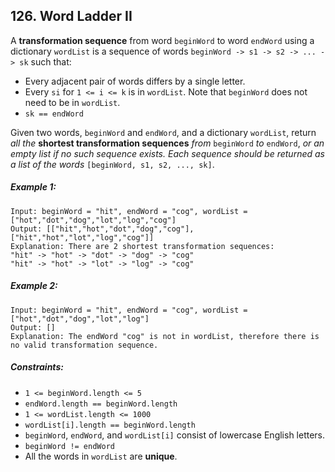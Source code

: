 ## 126. Word Ladder II

A **transformation sequence** from word ```beginWord``` to word ```endWord``` using a dictionary ```wordList``` is a sequence of words ```beginWord -> s1 -> s2 -> ... -> sk``` such that:

* Every adjacent pair of words differs by a single letter.
* Every ```si``` for ```1 <= i <= k``` is in ```wordList```. Note that ```beginWord``` does not need to be in ```wordList```.
* ```sk == endWord```

Given two words, ```beginWord``` and ```endWord```, and a dictionary ```wordList```, return *all the* **shortest transformation sequences** *from* ```beginWord``` *to* ```endWord```, *or an empty list if no such sequence exists. Each sequence should be returned as a list of the words* ```[beginWord, s1, s2, ..., sk]```.

##### Example 1:
```
Input: beginWord = "hit", endWord = "cog", wordList = ["hot","dot","dog","lot","log","cog"]
Output: [["hit","hot","dot","dog","cog"],["hit","hot","lot","log","cog"]]
Explanation: There are 2 shortest transformation sequences:
"hit" -> "hot" -> "dot" -> "dog" -> "cog"
"hit" -> "hot" -> "lot" -> "log" -> "cog"
```
##### Example 2:
```
Input: beginWord = "hit", endWord = "cog", wordList = ["hot","dot","dog","lot","log"]
Output: []
Explanation: The endWord "cog" is not in wordList, therefore there is no valid transformation sequence.
```

##### Constraints:

* ```1 <= beginWord.length <= 5```
* ```endWord.length == beginWord.length```
* ```1 <= wordList.length <= 1000```
* ```wordList[i].length == beginWord.length```
* ```beginWord```, ```endWord```, and ```wordList[i]``` consist of lowercase English letters.
* ```beginWord != endWord```
* All the words in ```wordList``` are **unique**.